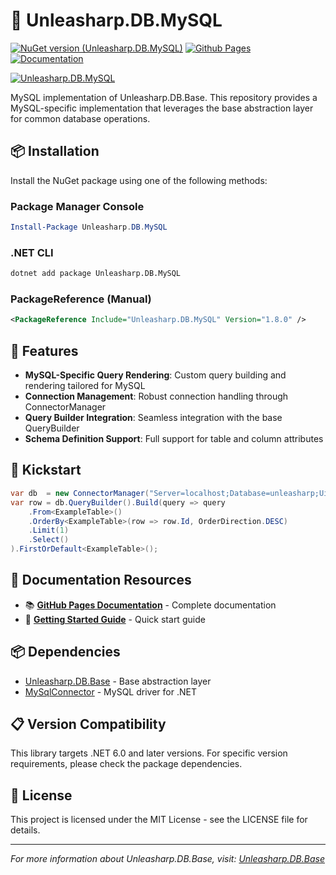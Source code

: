 ﻿# 🐬 Unleasharp.DB.MySQL

[![NuGet version (Unleasharp.DB.MySQL)](https://img.shields.io/nuget/v/Unleasharp.DB.MySQL.svg?style=flat-square)](https://www.nuget.org/packages/Unleasharp.DB.MySQL/)
[![Github Pages](https://img.shields.io/badge/home-Github_Pages_-blue)](https://trabersoftware.github.io/Unleasharp.DB.Base)
[![Documentation](https://img.shields.io/badge/dev-Documentation-blue)](https://trabersoftware.github.io/Unleasharp.DB.Base/docs/)

[![Unleasharp.DB.MySQL](https://socialify.git.ci/TraberSoftware/Unleasharp.DB.MySQL/image?description=1&font=Inter&logo=https%3A%2F%2Fraw.githubusercontent.com%2FTraberSoftware%2FUnleasharp%2Frefs%2Fheads%2Fmain%2Fassets%2Flogo-small.png&name=1&owner=1&pattern=Circuit+Board&theme=Light)](https://github.com/TraberSoftware/Unleasharp.DB.MySQL)

MySQL implementation of Unleasharp.DB.Base. This repository provides a MySQL-specific implementation that leverages the base abstraction layer for common database operations.

## 📦 Installation

Install the NuGet package using one of the following methods:

### Package Manager Console
```powershell
Install-Package Unleasharp.DB.MySQL
```

### .NET CLI
```bash
dotnet add package Unleasharp.DB.MySQL
```

### PackageReference (Manual)
```xml
<PackageReference Include="Unleasharp.DB.MySQL" Version="1.8.0" />
```

## 🎯 Features

- **MySQL-Specific Query Rendering**: Custom query building and rendering tailored for MySQL
- **Connection Management**: Robust connection handling through ConnectorManager
- **Query Builder Integration**: Seamless integration with the base QueryBuilder
- **Schema Definition Support**: Full support for table and column attributes

## 🚀 Kickstart
```csharp
var db  = new ConnectorManager("Server=localhost;Database=unleasharp;Uid=unleasharp;Pwd=unleasharp;")
var row = db.QueryBuilder().Build(query => query
    .From<ExampleTable>()
    .OrderBy<ExampleTable>(row => row.Id, OrderDirection.DESC)
    .Limit(1)
    .Select()
).FirstOrDefault<ExampleTable>();
```

## 📖 Documentation Resources

- 📚 **[GitHub Pages Documentation](https://trabersoftware.github.io/Unleasharp.DB.Base/docs/)** - Complete documentation
- 🎯 **[Getting Started Guide](https://trabersoftware.github.io/Unleasharp.DB.Base/docs/getting-started/)** - Quick start guide

## 📦 Dependencies

- [Unleasharp.DB.Base](https://github.com/TraberSoftware/Unleasharp.DB.Base) - Base abstraction layer
- [MySqlConnector](https://github.com/mysql-net/MySqlConnector) - MySQL driver for .NET

## 📋 Version Compatibility

This library targets .NET 6.0 and later versions. For specific version requirements, please check the package dependencies.

## 📄 License

This project is licensed under the MIT License - see the LICENSE file for details.

---

*For more information about Unleasharp.DB.Base, visit: [Unleasharp.DB.Base](https://github.com/TraberSoftware/Unleasharp.DB.Base)*